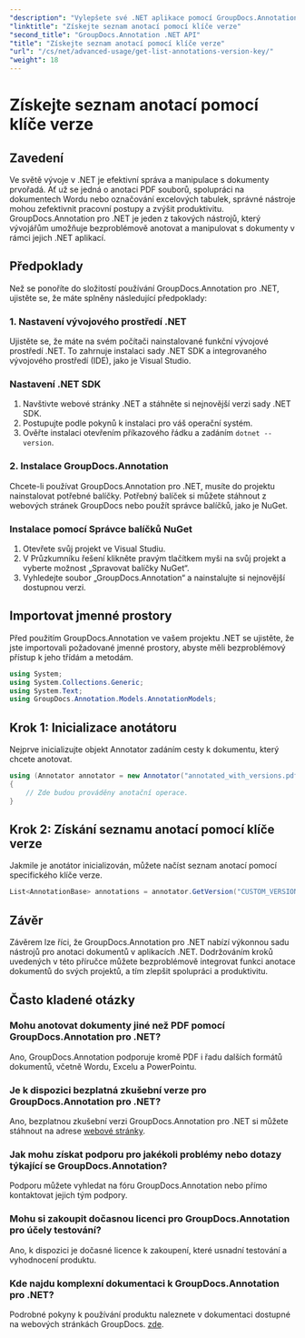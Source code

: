 ```yaml
---
"description": "Vylepšete své .NET aplikace pomocí GroupDocs.Annotation pro bezproblémové anotace dokumentů. Postupujte podle našeho podrobného návodu pro efektivní integraci."
"linktitle": "Získejte seznam anotací pomocí klíče verze"
"second_title": "GroupDocs.Annotation .NET API"
"title": "Získejte seznam anotací pomocí klíče verze"
"url": "/cs/net/advanced-usage/get-list-annotations-version-key/"
"weight": 18
---
```


# Získejte seznam anotací pomocí klíče verze

## Zavedení
Ve světě vývoje v .NET je efektivní správa a manipulace s dokumenty prvořadá. Ať už se jedná o anotaci PDF souborů, spolupráci na dokumentech Wordu nebo označování excelových tabulek, správné nástroje mohou zefektivnit pracovní postupy a zvýšit produktivitu. GroupDocs.Annotation pro .NET je jeden z takových nástrojů, který vývojářům umožňuje bezproblémově anotovat a manipulovat s dokumenty v rámci jejich .NET aplikací.
## Předpoklady
Než se ponoříte do složitostí používání GroupDocs.Annotation pro .NET, ujistěte se, že máte splněny následující předpoklady:
### 1. Nastavení vývojového prostředí .NET
Ujistěte se, že máte na svém počítači nainstalované funkční vývojové prostředí .NET. To zahrnuje instalaci sady .NET SDK a integrovaného vývojového prostředí (IDE), jako je Visual Studio.
### Nastavení .NET SDK
1. Navštivte webové stránky .NET a stáhněte si nejnovější verzi sady .NET SDK.
2. Postupujte podle pokynů k instalaci pro váš operační systém.
3. Ověřte instalaci otevřením příkazového řádku a zadáním `dotnet --version`.
### 2. Instalace GroupDocs.Annotation
Chcete-li používat GroupDocs.Annotation pro .NET, musíte do projektu nainstalovat potřebné balíčky. Potřebný balíček si můžete stáhnout z webových stránek GroupDocs nebo použít správce balíčků, jako je NuGet.
### Instalace pomocí Správce balíčků NuGet
1. Otevřete svůj projekt ve Visual Studiu.
2. V Průzkumníku řešení klikněte pravým tlačítkem myši na svůj projekt a vyberte možnost „Spravovat balíčky NuGet“.
3. Vyhledejte soubor „GroupDocs.Annotation“ a nainstalujte si nejnovější dostupnou verzi.

## Importovat jmenné prostory
Před použitím GroupDocs.Annotation ve vašem projektu .NET se ujistěte, že jste importovali požadované jmenné prostory, abyste měli bezproblémový přístup k jeho třídám a metodám.
```csharp
using System;
using System.Collections.Generic;
using System.Text;
using GroupDocs.Annotation.Models.AnnotationModels;
```
## Krok 1: Inicializace anotátoru
Nejprve inicializujte objekt Annotator zadáním cesty k dokumentu, který chcete anotovat.
```csharp
using (Annotator annotator = new Annotator("annotated_with_versions.pdf"))
{
    // Zde budou prováděny anotační operace.
}
```
## Krok 2: Získání seznamu anotací pomocí klíče verze
Jakmile je anotátor inicializován, můžete načíst seznam anotací pomocí specifického klíče verze.
```csharp
List<AnnotationBase> annotations = annotator.GetVersion("CUSTOM_VERSION");
```

## Závěr
Závěrem lze říci, že GroupDocs.Annotation pro .NET nabízí výkonnou sadu nástrojů pro anotaci dokumentů v aplikacích .NET. Dodržováním kroků uvedených v této příručce můžete bezproblémově integrovat funkci anotace dokumentů do svých projektů, a tím zlepšit spolupráci a produktivitu.
## Často kladené otázky
### Mohu anotovat dokumenty jiné než PDF pomocí GroupDocs.Annotation pro .NET?
Ano, GroupDocs.Annotation podporuje kromě PDF i řadu dalších formátů dokumentů, včetně Wordu, Excelu a PowerPointu.
### Je k dispozici bezplatná zkušební verze pro GroupDocs.Annotation pro .NET?
Ano, bezplatnou zkušební verzi GroupDocs.Annotation pro .NET si můžete stáhnout na adrese [webové stránky](https://releases.groupdocs.com/annotation/net/).
### Jak mohu získat podporu pro jakékoli problémy nebo dotazy týkající se GroupDocs.Annotation?
Podporu můžete vyhledat na fóru GroupDocs.Annotation nebo přímo kontaktovat jejich tým podpory.
### Mohu si zakoupit dočasnou licenci pro GroupDocs.Annotation pro účely testování?
Ano, k dispozici je dočasné licence k zakoupení, které usnadní testování a vyhodnocení produktu.
### Kde najdu komplexní dokumentaci k GroupDocs.Annotation pro .NET?
Podrobné pokyny k používání produktu naleznete v dokumentaci dostupné na webových stránkách GroupDocs. [zde]( https://tutorials.groupdocs.com/annotation/net/).